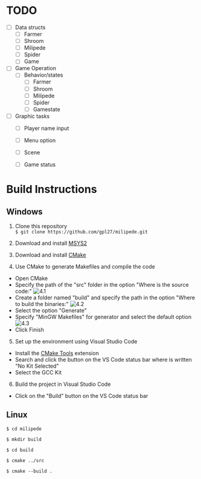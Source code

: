# TODO
- [ ] Data structs
  - [ ] Farmer
  - [ ] Shroom
  - [ ] Milipede
  - [ ] Spider
  - [ ] Game
- [ ] Game Operation
  - [ ] Behavior/states
    - [ ] Farmer
    - [ ] Shroom
    - [ ] Milipede
    - [ ] Spider
    - [ ] Gamestate
- [ ] Graphic tasks
  - [ ] Player name input
  - [ ] Menu option
  - [ ] Scene
  - [ ] Game status
  
  
# Build Instructions

## Windows
1. Clone this repository <br>
`$ git clone https://github.com/gpl27/milipede.git`

2. Download and install [MSYS2](https://www.msys2.org/)

3. Download and install [CMake](https://cmake.org/download/)

4. Use CMake to generate Makefiles and compile the code
- Open CMake
- Specify the path of the "src" folder in the option "Where is the source code:" 
![4.1](https://user-images.githubusercontent.com/83479142/186039910-ff2ee543-b439-4c81-ac9e-440c699fbec0.png)
- Create a folder named "build" and specify the path in the option "Where to build the binaries:"
![4.2](https://user-images.githubusercontent.com/83479142/186040498-2a8f2b73-2114-457b-adc7-38cb9e34029c.png)
- Select the option "Generate"
- Specify "MinGW Makefiles" for generator and select the default option
![4.3](https://user-images.githubusercontent.com/83479142/186040024-cd8868f4-fdc2-4547-95a1-b00d4fcaaa7a.png)
- Click Finish

5. Set up the environment using Visual Studio Code
- Install the [CMake Tools](https://marketplace.visualstudio.com/items?itemName=ms-vscode.cmake-tools) extension
- Search and click the button on the VS Code status bar where is written "No Kit Selected"
- Select the GCC Kit
6. Build the project in Visual Studio Code
- Click on the "Build" button on the VS Code status bar

## Linux
`$ cd milipede`

`$ mkdir build`

`$ cd build`

`$ cmake ../src`

`$ cmake --build .`
